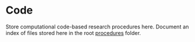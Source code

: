 # Code
Store computational code-based research procedures here. Document an index of files stored here in the root [procedures](../) folder.
